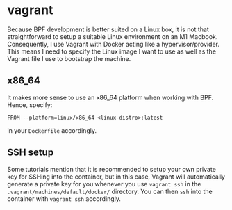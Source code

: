 # vagrant

Because BPF development is better suited on a Linux box, it is not that straightforward to setup a suitable Linux environment on an M1 Macbook. Consequently, I use Vagrant with Docker acting like a hypervisor/provider. This means I need to specify the Linux image I want to use as well as the Vagrant file I use to bootstrap the machine.

## x86_64

It makes more sense to use an x86_64 platform when working with BPF. Hence, specify:

```
FROM --platform=linux/x86_64 <linux-distro>:latest
```

in your `Dockerfile` accordingly.

## SSH setup

Some tutorials mention that it is recommended to setup your own private key for SSHing into the container, but in this case, Vagrant will automatically generate a private key for you whenever you use `vagrant ssh` in the `.vagrant/machines/default/docker/` directory. You can then `ssh` into the container with `vagrant ssh` accordingly.
